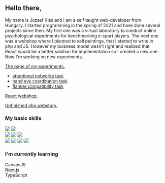 ##  Hello there,

My name is Jozsef Kiss and I am a self taught web-developer from Hungary. I started programming in the spring of 2021 and have done several projects since then. My first one was a virtual laboratory to conduct online psychological experiments for benchmarking e-sport players. The next one was a webshop where I planned to sell paintings, that I started to write in php and JS. However my buisness model wasn't right and realized that React would be a better solution for implementation so I created a new one. Now I'm working on new experiments. 

[The page of my experiments.](http://esportmetrics.hu/kiserletek.html)
- [attentional networks task](https://github.com/silentstorm902/My-Projects/tree/master/esportmetrics/networks)
- [hand eye coordination task](https://github.com/silentstorm902/My-Projects/tree/master/esportmetrics/hand_eye)
- [flanker compatibility task](https://github.com/silentstorm902/My-Projects/tree/master/esportmetrics/flanker)

[React webshop.](https://aqueous-shelf-59835.herokuapp.com/)

[Unfinished php webshop.](https://dry-earth-95951.herokuapp.com/)

### My basic skills 

![](https://img.shields.io/badge/HTML5-E34F26?style=for-the-badge&logo=html5&logoColor=white)
![](https://img.shields.io/badge/JavaScript-323330?style=for-the-badge&logo=javascript&logoColor=F7DF1E)
 </br>
![](https://img.shields.io/badge/CSS-239120?&style=for-the-badge&logo=css3&logoColor=white)
![](https://img.shields.io/badge/Bootstrap-563D7C?style=for-the-badge&logo=bootstrap&logoColor=white)
![](https://img.shields.io/badge/Sass-CC6699?style=for-the-badge&logo=sass&logoColor=white)
 </br>
![](https://img.shields.io/badge/React-20232A?style=for-the-badge&logo=react&logoColor=61DAFB)
![](https://img.shields.io/badge/Node.js-43853D?style=for-the-badge&logo=node.js&logoColor=white)
![](https://img.shields.io/badge/Express.js-404D59?style=for-the-badge)
![](https://img.shields.io/badge/MongoDB-4EA94B?style=for-the-badge&logo=mongodb&logoColor=white)

### I'm currently learning

CanvasJS  </br>
Next.js  </br>
TypeScript  </br>



